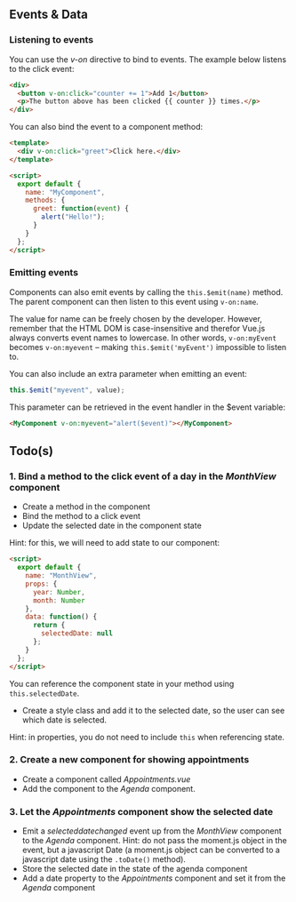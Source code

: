 ## Events & Data

### Listening to events

You can use the _v-on_ directive to bind to events. The example below listens to the click event:

```html
<div>
  <button v-on:click="counter += 1">Add 1</button>
  <p>The button above has been clicked {{ counter }} times.</p>
</div>
```

You can also bind the event to a component method:

```html
<template>
  <div v-on:click="greet">Click here.</div>
</template>

<script>
  export default {
    name: "MyComponent",
    methods: {
      greet: function(event) {
        alert("Hello!");
      }
    }
  };
</script>
```

### Emitting events

Components can also emit events by calling the `this.$emit(name)` method. The parent component can then listen to this event using `v-on:name`.

The value for name can be freely chosen by the developer. However, remember that the HTML DOM is case-insensitive and therefor Vue.js always converts event names to lowercase. In other words, `v-on:myEvent` becomes `v-on:myevent` – making `this.$emit('myEvent')` impossible to listen to.

You can also include an extra parameter when emitting an event:

```javascript
this.$emit("myevent", value);
```

This parameter can be retrieved in the event handler in the \$event variable:

```html
<MyComponent v-on:myevent="alert($event)"></MyComponent>
```

<i class="far fa-hand-point-down fa-2x"></i>

## Todo(s)

### 1. Bind a method to the click event of a day in the _MonthView_ component

- Create a method in the component
- Bind the method to a click event
- Update the selected date in the component state

Hint: for this, we will need to add state to our component:

```html
<script>
  export default {
    name: "MonthView",
    props: {
      year: Number,
      month: Number
    },
    data: function() {
      return {
        selectedDate: null
      };
    }
  };
</script>
```

You can reference the component state in your method using `this.selectedDate`.

- Create a style class and add it to the selected date, so the user can see which date is selected.

Hint: in properties, you do not need to include `this` when referencing state.

### 2. Create a new component for showing appointments

- Create a component called _Appointments.vue_
- Add the component to the _Agenda_ component.

### 3. Let the _Appointments_ component show the selected date

- Emit a _selecteddatechanged_ event up from the _MonthView_ component to the _Agenda_ component. Hint: do not pass the moment.js object in the event, but a javascript Date (a moment.js object can be converted to a javascript date using the `.toDate()` method).
- Store the selected date in the state of the agenda component
- Add a date property to the _Appointments_ component and set it from the _Agenda_ component
